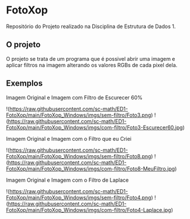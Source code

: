 # FotoXop

Repositório do Projeto realizado na Disciplina de Estrutura de Dados 1. 

## O projeto

O projeto se trata de um programa que é possivel abrir uma imagem e aplicar filtros na imagem alterando os valores RGBs de cada pixel dela.

## Exemplos

Imagem Original e Imagem com Filtro de Escurecer 60%

!(https://raw.githubusercontent.com/sc-math/ED1-FotoXop/main/FotoXop_Windows/imgs/sem-filtro/Foto3.png) !(https://raw.githubusercontent.com/sc-math/ED1-FotoXop/main/FotoXop_Windows/imgs/com-filtro/Foto3-Escurecer60.jpg)

Imagem Original e Imagem com o Filtro que eu Criei

!(https://raw.githubusercontent.com/sc-math/ED1-FotoXop/main/FotoXop_Windows/imgs/sem-filtro/Foto8.png) !(https://raw.githubusercontent.com/sc-math/ED1-FotoXop/main/FotoXop_Windows/imgs/com-filtro/Foto8-MeuFiltro.jpg)

Imagem Original e Imagem com o Filtro de Laplace

!(https://raw.githubusercontent.com/sc-math/ED1-FotoXop/main/FotoXop_Windows/imgs/sem-filtro/Foto4.png) !(https://raw.githubusercontent.com/sc-math/ED1-FotoXop/main/FotoXop_Windows/imgs/com-filtro/Foto4-Laplace.jpg)
